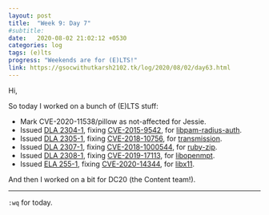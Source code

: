 ```yaml
---
layout: post
title:  "Week 9: Day 7"
#subtitle:
date:   2020-08-02 21:02:12 +0530
categories: log
tags: (e)lts
progress: "Weekends are for (E)LTS!"
link: https://gsocwithutkarsh2102.tk/log/2020/08/02/day63.html
---
```


Hi,

So today I worked on a bunch of (E)LTS stuff:

- Mark CVE-2020-11538/pillow as not-affected for Jessie.
- Issued [DLA 2304-1](https://lists.debian.org/debian-lts-announce/2020/08/msg00000.html), fixing [CVE-2015-9542](https://security-tracker.debian.org/tracker/CVE-2015-9542), for [libpam-radius-auth](https://tracker.debian.org/pkg/libpam-radius-auth).
- Issued [DLA 2305-1](https://lists.debian.org/debian-lts-announce/2020/08/msg00001.html), fixing [CVE-2018-10756](https://security-tracker.debian.org/tracker/CVE-2018-10756), for [transmission](https://tracker.debian.org/pkg/transmission).
- Issued [DLA 2307-1](https://lists.debian.org/debian-lts-announce/2020/08/msg00002.html), fixing [CVE-2018-1000544](https://security-tracker.debian.org/tracker/CVE-2018-1000544), for [ruby-zip](https://tracker.debian.org/pkg/ruby-zip).
- Issued [DLA 2308-1](https://lists.debian.org/debian-lts-announce/2020/08/msg00003.html), fixing [CVE-2019-17113](https://security-tracker.debian.org/tracker/CVE-2019-17113), for [libopenmpt](https://tracker.debian.org/pkg/libopenmpt).
- Issued [ELA 255-1](https://deb.freexian.com/extended-lts/updates/ela-255-1-libx11), fixing [CVE-2020-14344](https://security-tracker.debian.org/tracker/CVE-2020-14344), for [libx11](https://tracker.debian.org/pkg/libx11).

And then I worked on a bit for DC20 (the Content team!).

---

`:wq` for today.
